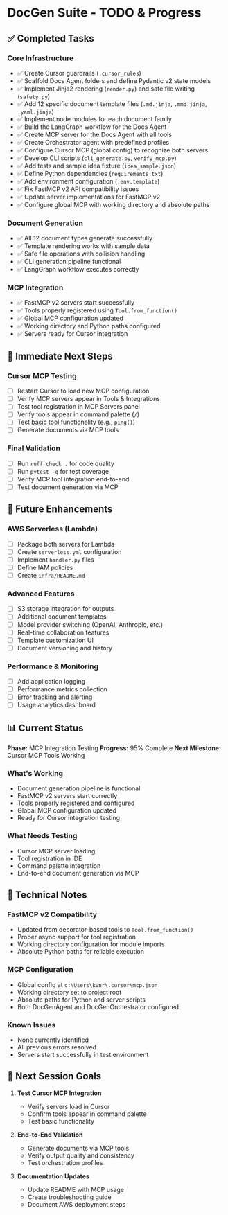 # DocGen Suite - TODO & Progress

## ✅ Completed Tasks

### Core Infrastructure
- ✅ Create Cursor guardrails (`.cursor_rules`)
- ✅ Scaffold Docs Agent folders and define Pydantic v2 state models
- ✅ Implement Jinja2 rendering (`render.py`) and safe file writing (`safety.py`)
- ✅ Add 12 specific document template files (`.md.jinja`, `.mmd.jinja`, `.yaml.jinja`)
- ✅ Implement node modules for each document family
- ✅ Build the LangGraph workflow for the Docs Agent
- ✅ Create MCP server for the Docs Agent with all tools
- ✅ Create Orchestrator agent with predefined profiles
- ✅ Configure Cursor MCP (global config) to recognize both servers
- ✅ Develop CLI scripts (`cli_generate.py`, `verify_mcp.py`)
- ✅ Add tests and sample idea fixture (`idea_sample.json`)
- ✅ Define Python dependencies (`requirements.txt`)
- ✅ Add environment configuration (`.env.template`)
- ✅ Fix FastMCP v2 API compatibility issues
- ✅ Update server implementations for FastMCP v2
- ✅ Configure global MCP with working directory and absolute paths

### Document Generation
- ✅ All 12 document types generate successfully
- ✅ Template rendering works with sample data
- ✅ Safe file operations with collision handling
- ✅ CLI generation pipeline functional
- ✅ LangGraph workflow executes correctly

### MCP Integration
- ✅ FastMCP v2 servers start successfully
- ✅ Tools properly registered using `Tool.from_function()`
- ✅ Global MCP configuration updated
- ✅ Working directory and Python paths configured
- ✅ Servers ready for Cursor integration

## 🔄 Immediate Next Steps

### Cursor MCP Testing
- [ ] Restart Cursor to load new MCP configuration
- [ ] Verify MCP servers appear in Tools & Integrations
- [ ] Test tool registration in MCP Servers panel
- [ ] Verify tools appear in command palette (`/`)
- [ ] Test basic tool functionality (e.g., `ping()`)
- [ ] Generate documents via MCP tools

### Final Validation
- [ ] Run `ruff check .` for code quality
- [ ] Run `pytest -q` for test coverage
- [ ] Verify MCP tool integration end-to-end
- [ ] Test document generation via MCP

## 🚀 Future Enhancements

### AWS Serverless (Lambda)
- [ ] Package both servers for Lambda
- [ ] Create `serverless.yml` configuration
- [ ] Implement `handler.py` files
- [ ] Define IAM policies
- [ ] Create `infra/README.md`

### Advanced Features
- [ ] S3 storage integration for outputs
- [ ] Additional document templates
- [ ] Model provider switching (OpenAI, Anthropic, etc.)
- [ ] Real-time collaboration features
- [ ] Template customization UI
- [ ] Document versioning and history

### Performance & Monitoring
- [ ] Add application logging
- [ ] Performance metrics collection
- [ ] Error tracking and alerting
- [ ] Usage analytics dashboard

## 📊 Current Status

**Phase:** MCP Integration Testing
**Progress:** 95% Complete
**Next Milestone:** Cursor MCP Tools Working

### What's Working
- Document generation pipeline is functional
- FastMCP v2 servers start correctly
- Tools properly registered and configured
- Global MCP configuration updated
- Ready for Cursor integration testing

### What Needs Testing
- Cursor MCP server loading
- Tool registration in IDE
- Command palette integration
- End-to-end document generation via MCP

## 🔧 Technical Notes

### FastMCP v2 Compatibility
- Updated from decorator-based tools to `Tool.from_function()`
- Proper async support for tool registration
- Working directory configuration for module imports
- Absolute Python paths for reliable execution

### MCP Configuration
- Global config at `c:\Users\kvnr\.cursor\mcp.json`
- Working directory set to project root
- Absolute paths for Python and server scripts
- Both DocGenAgent and DocGenOrchestrator configured

### Known Issues
- None currently identified
- All previous errors resolved
- Servers start successfully in test environment

## 📝 Next Session Goals

1. **Test Cursor MCP Integration**
   - Verify servers load in Cursor
   - Confirm tools appear in command palette
   - Test basic functionality

2. **End-to-End Validation**
   - Generate documents via MCP tools
   - Verify output quality and consistency
   - Test orchestration profiles

3. **Documentation Updates**
   - Update README with MCP usage
   - Create troubleshooting guide
   - Document AWS deployment steps
